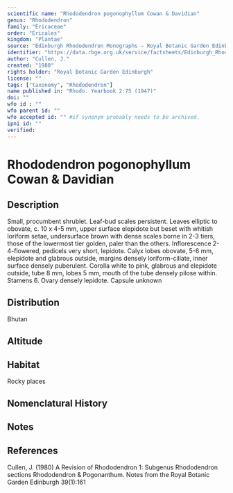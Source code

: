 ```yaml
---
scientific name: "Rhododendron pogonophyllum Cowan & Davidian"
genus: "Rhododendron"
family: "Ericaceae"
order: "Ericales"
kingdom: "Plantae"
source: "Edinburgh Rhododendron Monographs – Royal Botanic Garden Edinburgh"
identifier: "https://data.rbge.org.uk/service/factsheets/Edinburgh_Rhododendron_Monographs.xhtml"
author: "Cullen, J."
created: "1980"
rights holder: "Royal Botanic Garden Edinburgh"
license: ""
tags: ["taxonomy", "Rhododendron"]
name published in: "Rhodo. Yearbook 2:75 (1947)"
doi: ""
wfo id : ""
wfo parent id: ""
wfo accepted id: "" #if synonym probably needs to be archived.                      
ipni id: ""
verified:
---
```


                       

# Rhododendron pogonophyllum Cowan & Davidian

## Description
Small, procumbent shrublet. Leaf-bud scales persistent. Leaves elliptic to obovate, c. 10 x 4-5 mm, upper surface elepidote but beset with whitish loriform setae, undersurface brown with dense scales borne in 2-3 tiers, those of the lowermost tier golden, paler than the others. Inflorescence 2-4-flowered, pedicels very short, lepidote. Calyx lobes obovate, 5-6 mm, elepidote and glabrous outside, margins densely loriform-ciliate, inner surface densely puberulent. Corolla white to pink, glabrous and elepidote outside, tube 8 mm, lobes 5 mm, mouth of the tube densely pilose within. Stamens 6. Ovary densely lepidote. Capsule unknown

## Distribution
Bhutan

## Altitude


## Habitat
Rocky places

## Nomenclatural History

                       
## Notes


## References

Cullen, J. (1980) A Revision of Rhododendron 1: Subgenus Rhododendron sections Rhododendron & Pogonanthum. Notes from the Royal Botanic Garden Edinburgh 39(1):161
